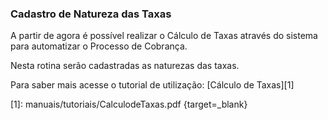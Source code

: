 ### **Cadastro de Natureza das Taxas**

A partir de agora é possível realizar o Cálculo de Taxas através do sistema para automatizar o Processo de Cobrança.

Nesta rotina serão cadastradas as naturezas das taxas. 

Para saber mais acesse o tutorial de utilização: [Cálculo de Taxas][1]


  [1]: manuais/tutoriais/CalculodeTaxas.pdf {target=_blank}
